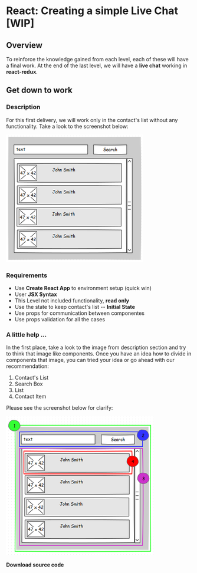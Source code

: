 
# React: Creating a simple Live Chat [WIP]

## Overview
To reinforce the knowledge gained from each level, each of these will have a final work. At the end of the last level, we will have a **live chat** working in **react-redux**.

## Get down to work

### Description
For this first delivery, we will work only in the contact's list without any functionality. Take a look to the screenshot below:

![](./assets/contacts-list.PNG)

### Requirements
* Use **Create React App** to environment setup (quick win)
* User **JSX Syntax**
* This Level not included functionality, **read only**
* Use the state to keep contact's list -- **Initial State**
* Use props for communication between componentes
* Use props validation for all the cases

### A little help ...
In the first place, take a look to the image from description section and try to think that image like components. Once you have an idea how to divide in components that image, you can tried your idea or go ahead with our recommendation:

 1. Contact's List
 2. Search Box
 3. List
 4. Contact Item

Please see the screenshot below for clarify:

![](./assets/contacts-list-separate-components.PNG)

**Download source code**